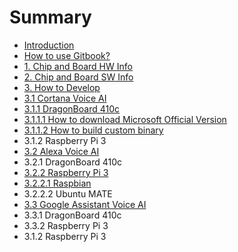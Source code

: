# Summary

* [Introduction](README.md)
* [How to use Gitbook?](how-to-use-gitbook.md)
* [1. Chip and Board HW Info](1-chip-and-board-hw-info.md)
* [2. Chip and Board SW Info](2-chip-and-board-sw-info.md)
* [3. How to Develop](3-how-to-develop.md)
* [3.1 Cortana Voice AI](3-1-cortana-voice-aimd.md)
* [3.1.1 DragonBoard 410c](311-dragonboard-410c.md)
* [3.1.1.1 How to download Microsoft Official Version](3111-how-to-download-microsoft-official-version.md)
* [3.1.1.2 How to build custom binary](3112-how-to-build-custom-binary.md)
* 3.1.2 Raspberry Pi 3
* [3.2 Alexa Voice AI](32-alexa-voice-ai.md)
* 3.2.1 DragonBoard 410c
* [3.2.2 Raspberry Pi 3](322-raspberry-pi-3.md)
* [3.2.2.1 Raspbian](3221-raspbian.md)
* 3.2.2.2 Ubuntu MATE
* [3.3 Google Assistant Voice AI](3-3-google-assistant-aimd.md)
* 3.3.1 DragonBoard 410c
* 3.3.2 Raspberry Pi 3
* 3.1.2 Raspberry Pi 3


